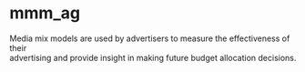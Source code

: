# mmm_ag
Media  mix  models  are  used  by  advertisers  to  measure  the  effectiveness  of  their  
advertising and provide insight in making future budget allocation decisions.
